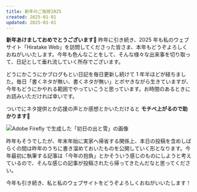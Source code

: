 ```yaml
---
title: 新年のご挨拶2025
created: 2025-01-01
updated: 2025-01-01
---
```


**新年あけましておめでとうございます🎍** 昨年に引き続き、2025 年も私のウェブサイト「Hiratake Web」を訪問してくださった皆さま、本年もどうぞよろしくおねがいいたします。今年も色んなことをして、そんな様々な出来事を切り取って、日記として垂れ流していく所存でございます。

どうにかこうにかブログもとい日記を毎日更新し続けて 1 年半ほどが経ちました。毎日「書くネタが無い、書くネタが無い」とボヤきながら生きていますが、今年もどうにかやれる範囲でやっていこうと思っています。お時間のあるときにお読みいただければ幸いです。

ついでにネタ提供とか応援の声とか感想とかいただけると **モチベ上がるので助かります🙏**

![Adobe Firefly で生成した「初日の出と雪」の画像](40b4df1d-c3c3-455b-1986-d76d0ba0b000)

昨年もそうでしたが、年末年始に実家へ帰省する関係上、本日の投稿を含めしばらくの間は昨年のうちに書き溜めておいたものを公開していく形となります。今年最初に執筆する記事は「今年の抱負」とかそういう感じのものにしようと考えているので、そんな感じの記事が投稿されたら帰ってきたんだなと思ってください。

今年も引き続き、私と私のウェブサイトをどうぞよろしくおねがいいたします！
